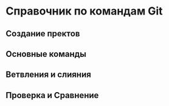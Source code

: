 # Справочник по командам Git

## Cоздание пректов

## Основные команды

## Ветвления и слияния

## Проверка и Сравнение
